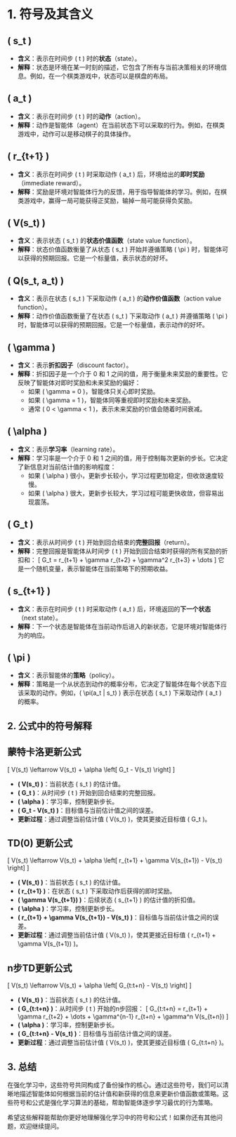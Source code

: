 # 1. **符号及其含义**

## **\( s_t \)**

- **含义**：表示在时间步 \( t \) 时的**状态**（state）。
- **解释**：状态是环境在某一时刻的描述，它包含了所有与当前决策相关的环境信息。例如，在一个棋类游戏中，状态可以是棋盘的布局。

## **\( a_t \)**

- **含义**：表示在时间步 \( t \) 时的**动作**（action）。
- **解释**：动作是智能体（agent）在当前状态下可以采取的行为。例如，在棋类游戏中，动作可以是移动棋子的具体操作。

## **\( r_{t+1} \)**

- **含义**：表示在时间步 \( t \) 时采取动作 \( a_t \) 后，环境给出的**即时奖励**（immediate reward）。
- **解释**：奖励是环境对智能体行为的反馈，用于指导智能体的学习。例如，在棋类游戏中，赢得一局可能获得正奖励，输掉一局可能获得负奖励。

## **\( V(s_t) \)**

- **含义**：表示状态 \( s_t \) 的**状态价值函数**（state value function）。
- **解释**：状态价值函数衡量了从状态 \( s_t \) 开始并遵循策略 \( \pi \) 时，智能体可以获得的预期回报。它是一个标量值，表示状态的好坏。

## **\( Q(s_t, a_t) \)**

- **含义**：表示在状态 \( s_t \) 下采取动作 \( a_t \) 的**动作价值函数**（action value function）。
- **解释**：动作价值函数衡量了在状态 \( s_t \) 下采取动作 \( a_t \) 并遵循策略 \( \pi \) 时，智能体可以获得的预期回报。它是一个标量值，表示动作的好坏。

## **\( \gamma \)**

- **含义**：表示**折扣因子**（discount factor）。
- **解释**：折扣因子是一个介于 0 和 1 之间的值，用于衡量未来奖励的重要性。它反映了智能体对即时奖励和未来奖励的偏好：
  - 如果 \( \gamma = 0 \)，智能体只关心即时奖励。
  - 如果 \( \gamma = 1 \)，智能体同等重视即时奖励和未来奖励。
  - 通常 \( 0 < \gamma < 1 \)，表示未来奖励的价值会随着时间衰减。

## **\( \alpha \)**

- **含义**：表示**学习率**（learning rate）。
- **解释**：学习率是一个介于 0 和 1 之间的值，用于控制每次更新的步长。它决定了新信息对当前估计值的影响程度：
  - 如果 \( \alpha \) 很小，更新步长较小，学习过程更加稳定，但收敛速度较慢。
  - 如果 \( \alpha \) 很大，更新步长较大，学习过程可能更快收敛，但容易出现震荡。

## **\( G_t \)**

- **含义**：表示从时间步 \( t \) 开始到回合结束的**完整回报**（return）。
- **解释**：完整回报是智能体从时间步 \( t \) 开始到回合结束时获得的所有奖励的折扣和：
  \[
  G_t = r_{t+1} + \gamma r_{t+2} + \gamma^2 r_{t+3} + \dots
  \]
  它是一个随机变量，表示智能体在当前策略下的预期收益。

## **\( s_{t+1} \)**

- **含义**：表示在时间步 \( t \) 时采取动作 \( a_t \) 后，环境返回的**下一个状态**（next state）。
- **解释**：下一个状态是智能体在当前动作后进入的新状态，它是环境对智能体行为的响应。

## **\( \pi \)**

- **含义**：表示智能体的**策略**（policy）。
- **解释**：策略是一个从状态到动作的概率分布，它决定了智能体在每个状态下应该采取的动作。例如，\( \pi(a_t | s_t) \) 表示在状态 \( s_t \) 下采取动作 \( a_t \) 的概率。

## 2. **公式中的符号解释**

## **蒙特卡洛更新公式**

\[
V(s_t) \leftarrow V(s_t) + \alpha \left[ G_t - V(s_t) \right]
\]

- **\( V(s_t) \)**：当前状态 \( s_t \) 的估计值。
- **\( G_t \)**：从时间步 \( t \) 开始到回合结束的完整回报。
- **\( \alpha \)**：学习率，控制更新步长。
- **\( G_t - V(s_t) \)**：目标值与当前估计值之间的误差。
- **更新过程**：通过调整当前估计值 \( V(s_t) \)，使其更接近目标值 \( G_t \)。

## **TD(0) 更新公式**

\[
V(s_t) \leftarrow V(s_t) + \alpha \left[ r_{t+1} + \gamma V(s_{t+1}) - V(s_t) \right]
\]

- **\( V(s_t) \)**：当前状态 \( s_t \) 的估计值。
- **\( r_{t+1} \)**：在状态 \( s_t \) 下采取动作后获得的即时奖励。
- **\( \gamma V(s_{t+1}) \)**：后续状态 \( s_{t+1} \) 的估计值的折扣值。
- **\( \alpha \)**：学习率，控制更新步长。
- **\( r_{t+1} + \gamma V(s_{t+1}) - V(s_t) \)**：目标值与当前估计值之间的误差。
- **更新过程**：通过调整当前估计值 \( V(s_t) \)，使其更接近目标值 \( r_{t+1} + \gamma V(s_{t+1}) \)。

## **n步TD更新公式**

\[
V(s_t) \leftarrow V(s_t) + \alpha \left[ G_{t:t+n} - V(s_t) \right]
\]

- **\( V(s_t) \)**：当前状态 \( s_t \) 的估计值。
- **\( G_{t:t+n} \)**：从时间步 \( t \) 开始的n步回报：
  \[
  G_{t:t+n} = r_{t+1} + \gamma r_{t+2} + \dots + \gamma^{n-1} r_{t+n} + \gamma^n V(s_{t+n})
  \]
- **\( \alpha \)**：学习率，控制更新步长。
- **\( G_{t:t+n} - V(s_t) \)**：目标值与当前估计值之间的误差。
- **更新过程**：通过调整当前估计值 \( V(s_t) \)，使其更接近目标值 \( G_{t:t+n} \)。

## 3. **总结**

在强化学习中，这些符号共同构成了备份操作的核心。通过这些符号，我们可以清晰地描述智能体如何根据当前的估计值和新获得的信息来更新价值函数或策略。这些符号和公式是强化学习算法的基础，帮助智能体逐步学习最优的行为策略。

希望这些解释能帮助你更好地理解强化学习中的符号和公式！如果你还有其他问题，欢迎继续提问。
